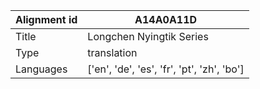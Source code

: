 |Alignment id | A14A0A11D
| --- | --- 
|Title | Longchen Nyingtik Series 
|Type | translation
|Languages | ['en', 'de', 'es', 'fr', 'pt', 'zh', 'bo']
